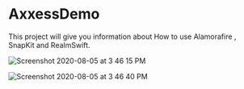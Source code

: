 # AxxessDemo
This project will give you information about How to use Alamorafire , SnapKit and RealmSwift.


![Screenshot 2020-08-05 at 3 46 15 PM](https://user-images.githubusercontent.com/9033527/89401559-1727a700-d733-11ea-8a91-274b5d40934a.png)

![Screenshot 2020-08-05 at 3 46 40 PM](https://user-images.githubusercontent.com/9033527/89401576-1bec5b00-d733-11ea-9003-c8846449f391.png)
